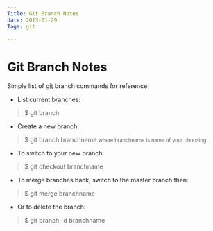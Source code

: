 ```yaml
---
Title: Git Branch Notes
date: 2013-01-29
Tags: git

---
```

# Git Branch Notes

Simple list of [git](http://git-scm.com/) branch commands for reference:

- List current branches:
> $ git branch

- Create a new branch:
> $ git branch branchname
><small>where branchname is name of your choosing</small>

- To switch to your new branch:
> $ git checkout branchname

- To merge branches back, switch to the master branch then:
> $ git merge branchname 

- Or to delete the branch:
> $ git branch -d branchname





